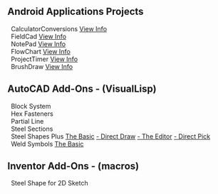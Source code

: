 ## **Android Applications Projects**  
&nbsp; CalculatorConversions [View Info](https://michelvilleneuve.github.io/CalcConv/)  
&nbsp; FieldCad [View Info](https://michelvilleneuve.github.io/FieldCAD/)  
&nbsp; NotePad  [View Info](https://michelvilleneuve.github.io/MyNotePad/)  
&nbsp; FlowChart  [View Info](https://michelvilleneuve.github.io/FlowChart/)  
&nbsp; ProjectTimer [View Info](https://michelvilleneuve.github.io/ProjectTimer/)  
&nbsp; BrushDraw [View Info](https://michelvilleneuve.github.io/BrushDraw/)  

## **AutoCAD Add-Ons** - (VisualLisp)
&nbsp; Block System  
&nbsp; Hex Fasteners  
&nbsp; Partial Line  
&nbsp; Steel Sections  
&nbsp; Steel Shapes Plus [The Basic](https://addcom.github.io/Structural-Steel-Shape/) [- Direct Draw](https://addcom.github.io/Steel-Shape-Plus-Direct-Draw/) [- The Editor](https://addcom.github.io/Steel-Shape-Plus-Editor/) [- Direct Pick](https://addcom.github.io/Steel-Shape-Plus-Direct-Pick/)  
&nbsp; Weld Symbols  [The Basic](https://addcom.github.io/WeldSymbols/)  

## **Inventor Add-Ons** - (macros)  
&nbsp; Steel Shape for 2D Sketch  
